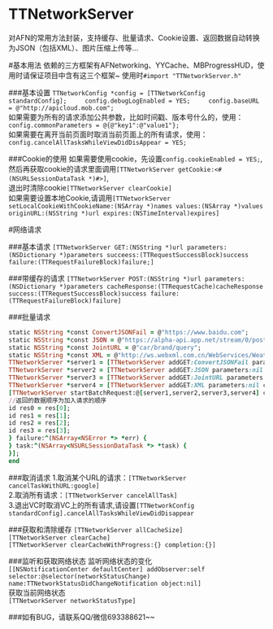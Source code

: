 # TTNetworkServer
对AFN的常用方法封装，支持缓存、批量请求、Cookie设置、返回数据自动转换为JSON（包括XML）、图片压缩上传等...

#基本用法
依赖的三方框架有AFNetworking、YYCache、MBProgressHUD，使用时请保证项目中含有这三个框架~
使用时`#import "TTNetworkServer.h"`

###基本设置
`TTNetworkConfig *config = [TTNetworkConfig standardConfig];    
config.debugLogEnabled = YES;    
config.baseURL = @"http://apicloud.mob.com";`  
如果需要为所有的请求添加公共参数，比如时间戳、版本号什么的，使用：  
`config.commonParameters = @{@"key1":@"value1"};`  
如果需要在离开当前页面时取消当前页面上的所有请求，使用：  
`config.cancelAllTasksWhileViewDidDisAppear = YES;`  

###Cookie的使用
如果需要使用cookie，先设置`config.cookieEnabled = YES;`,  
然后再获取cookie的请求里面调用`[TTNetworkServer getCookie:<#(NSURLSessionDataTask *)#>]`,  
退出时清除cookie`[TTNetworkServer clearCookie]`  
如果需要设置本地Cookie,请调用`[TTNetworkServer setLocalCookieWithCookieName:(NSArray *)names values:(NSArray *)values originURL:(NSString *)url expires:(NSTimeInterval)expires]`  

#网络请求

###基本请求
`[TTNetworkServer GET:(NSString *)url
parameters:(NSDictionary *)parameters
succeess:(TTRequestSuccessBlock)success
failure:(TTRequestFailureBlock)failure;]`

###带缓存的请求
`[TTNetworkServer POST:(NSString *)url
parameters:(NSDictionary *)parameters
cacheResponse:(TTRequestCache)cacheResponse
success:(TTRequestSuccessBlock)success
failure:(TTRequestFailureBlock)failure]`

###批量请求
```ruby
static NSString *const ConvertJSONFail = @"https://www.baidu.com";           
static NSString *const JSON = @"https://alpha-api.app.net/stream/0/posts/stream/global";        
static NSString *const JointURL = @"car/brand/query";       
static NSString *const XML = @"http://ws.webxml.com.cn/WebServices/WeatherWS.asmx/getRegionDataset";         
TTNetworkServer *server1 = [TTNetworkServer addGET:ConvertJSONFail parameters:nil cacheResponse:nil];           
TTNetworkServer *server2 = [TTNetworkServer addGET:JSON parameters:nil cacheResponse:nil];       
TTNetworkServer *server3 = [TTNetworkServer addGET:JointURL parameters:@{@"key":@"112fcd924b710"} cacheResponse:nil];             
TTNetworkServer *server4 = [TTNetworkServer addGET:XML parameters:nil cacheResponse:nil];      
[TTNetworkServer startBatchRequest:@[server1,server2,server3,server4] cacheResponse:nil     success:^(NSArray<id> *res) {    
//返回的数据顺序为加入请求的顺序     
id res0 = res[0];             
id res1 = res[1];             
id res2 = res[2];             
id res3 = res[3];            
} failure:^(NSArray<NSError *> *err) {             
} task:^(NSArray<NSURLSessionDataTask *> *task) {            
}];
end
```
###取消请求
1.取消某个URL的请求：`[TTNetworkServer cancelTaskWithURL:google]`    
2.取消所有请求：`[TTNetworkServer cancelAllTask]`      
3.退出VC时取消VC上的所有请求,请设置`[TTNetworkConfig      standardConfig].cancelAllTasksWhileViewDidDisappear`   

###获取和清除缓存
`[TTNetworkServer allCacheSize]`    
`[TTNetworkServer clearCache]`      
`[TTNetworkServer clearCacheWithProgress:{} completion:{}]`   

###监听和获取网络状态
监听网络状态的变化     
`[[NSNotificationCenter defaultCenter] addObserver:self selector:@selector(networkStatusChange) name:TTNetworkStatusDidChangeNotification object:nil]`    
获取当前网络状态    
`[TTNetworkServer networkStatusType]`    

###如有BUG，请联系QQ/微信693388621~~



